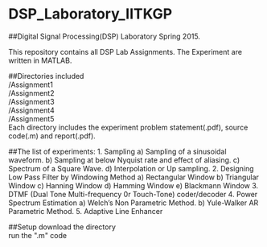 # DSP_Laboratory_IITKGP
##Digital Signal Processing(DSP) Laboratory Spring 2015.

This repository contains all DSP Lab Assignments. The Experiment are written in MATLAB.

##Directories included <br />
/Assignment1 <br />
/Assignment2 <br />
/Assignment3 <br />
/Assignment4 <br />
/Assignment5 <br />
Each directory includes the experiment problem statement(.pdf), source code(.m) and report(.pdf).

##The list of experiments:
	1. Sampling
		a) Sampling of a sinusoidal waveform.
		b) Sampling at below Nyquist rate and effect of aliasing.
		c) Spectrum of a Square Wave.
		d) Interpolation or Up sampling.
	2. Designing Low Pass Filter by Windowing Method
		a) Rectangular Window
		b) Triangular Window
		c) Hanning Window
		d) Hamming Window
		e) Blackmann Window
	3. DTMF (Dual Tone Multi-frequency 0r Touch-Tone) coder/decoder
	4. Power Spectrum Estimation
		a) Welch’s Non Parametric Method.
		b) Yule-Walker AR Parametric Method.
	5. Adaptive Line Enhancer

##Setup
download the directory <br />
run the ".m" code

